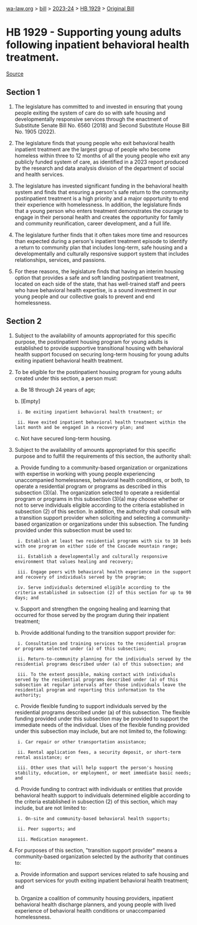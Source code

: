 [wa-law.org](/) > [bill](/bill/) > [2023-24](/bill/2023-24/) > [HB 1929](/bill/2023-24/hb/1929/) > [Original Bill](/bill/2023-24/hb/1929/1/)

# HB 1929 - Supporting young adults following inpatient behavioral health treatment.

[Source](http://lawfilesext.leg.wa.gov/biennium/2023-24/Pdf/Bills/House%20Bills/1929.pdf)

## Section 1
1. The legislature has committed to and invested in ensuring that young people exiting the system of care do so with safe housing and developmentally responsive services through the enactment of Substitute Senate Bill No. 6560 (2018) and Second Substitute House Bill No. 1905 (2022).

2. The legislature finds that young people who exit behavioral health inpatient treatment are the largest group of people who become homeless within three to 12 months of all the young people who exit any publicly funded system of care, as identified in a 2023 report produced by the research and data analysis division of the department of social and health services.

3. The legislature has invested significant funding in the behavioral health system and finds that ensuring a person's safe return to the community postinpatient treatment is a high priority and a major opportunity to end their experience with homelessness. In addition, the legislature finds that a young person who enters treatment demonstrates the courage to engage in their personal health and creates the opportunity for family and community reunification, career development, and a full life.

4. The legislature further finds that it often takes more time and resources than expected during a person's inpatient treatment episode to identify a return to community plan that includes long-term, safe housing and a developmentally and culturally responsive support system that includes relationships, services, and passions.

5. For these reasons, the legislature finds that having an interim housing option that provides a safe and soft landing postinpatient treatment, located on each side of the state, that has well-trained staff and peers who have behavioral health expertise, is a sound investment in our young people and our collective goals to prevent and end homelessness.

## Section 2
1. Subject to the availability of amounts appropriated for this specific purpose, the postinpatient housing program for young adults is established to provide supportive transitional housing with behavioral health support focused on securing long-term housing for young adults exiting inpatient behavioral health treatment.

2. To be eligible for the postinpatient housing program for young adults created under this section, a person must:

    a. Be 18 through 24 years of age;

    b. [Empty]

        i. Be exiting inpatient behavioral health treatment; or

        ii. Have exited inpatient behavioral health treatment within the last month and be engaged in a recovery plan; and

    c. Not have secured long-term housing.

3. Subject to the availability of amounts appropriated for this specific purpose and to fulfill the requirements of this section, the authority shall:

    a. Provide funding to a community-based organization or organizations with expertise in working with young people experiencing unaccompanied homelessness, behavioral health conditions, or both, to operate a residential program or programs as described in this subsection (3)(a). The organization selected to operate a residential program or programs in this subsection (3)(a) may choose whether or not to serve individuals eligible according to the criteria established in subsection (2) of this section. In addition, the authority shall consult with a transition support provider when soliciting and selecting a community-based organization or organizations under this subsection. The funding provided under this subsection must be used to:

        i. Establish at least two residential programs with six to 10 beds with one program on either side of the Cascade mountain range;

        ii. Establish a developmentally and culturally responsive environment that values healing and recovery;

        iii. Engage peers with behavioral health experience in the support and recovery of individuals served by the program;

        iv. Serve individuals determined eligible according to the criteria established in subsection (2) of this section for up to 90 days; and

    v. Support and strengthen the ongoing healing and learning that occurred for those served by the program during their inpatient treatment;

    b. Provide additional funding to the transition support provider for:

        i. Consultation and training services to the residential program or programs selected under (a) of this subsection;

        ii. Return-to-community planning for the individuals served by the residential programs described under (a) of this subsection; and

        iii. To the extent possible, making contact with individuals served by the residential programs described under (a) of this subsection at regular intervals after those individuals leave the residential program and reporting this information to the authority;

    c. Provide flexible funding to support individuals served by the residential programs described under (a) of this subsection. The flexible funding provided under this subsection may be provided to support the immediate needs of the individual. Uses of the flexible funding provided under this subsection may include, but are not limited to, the following:

        i. Car repair or other transportation assistance;

        ii. Rental application fees, a security deposit, or short-term rental assistance; or

        iii. Other uses that will help support the person's housing stability, education, or employment, or meet immediate basic needs; and

    d. Provide funding to contract with individuals or entities that provide behavioral health support to individuals determined eligible according to the criteria established in subsection (2) of this section, which may include, but are not limited to:

        i. On-site and community-based behavioral health supports;

        ii. Peer supports; and

        iii. Medication management.

4. For purposes of this section, "transition support provider" means a community-based organization selected by the authority that continues to:

    a. Provide information and support services related to safe housing and support services for youth exiting inpatient behavioral health treatment; and

    b. Organize a coalition of community housing providers, inpatient behavioral health discharge planners, and young people with lived experience of behavioral health conditions or unaccompanied homelessness.
